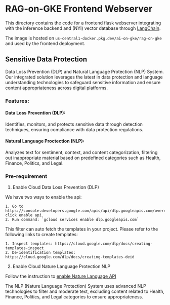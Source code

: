 # RAG-on-GKE Frontend Webserver

This directory contains the code for a frontend flask webserver integrating with the inference
backend and (NYI) vector database through [LangChain](https://python.langchain.com/docs/get_started/introduction).

The image is hosted on `us-central1-docker.pkg.dev/ai-on-gke/rag-on-gke` and used by the frontend deployment.

## Sensitive Data Protection
Data Loss Prevention (DLP) and Natural Language Protection (NLP) System. Our integrated solution leverages the latest in data protection and language understanding technologies to safeguard sensitive information and ensure content appropriateness across digital platforms.

### Features:

#### Data Loss Prevention (DLP): 
Identifies, monitors, and protects sensitive data through detection techniques, ensuring compliance with data protection regulations. 

#### Natural Language Proctection (NLP): 
Analyzes text for sentiment, context, and content categorization, filtering out inappropriate material based on predefined categories such as Health, Finance, Politics, and Legal.

### Pre-requirement
1. Enable Cloud Data Loss Prevention (DLP)

We have two ways to enable the api:

    1. Go to https://console.developers.google.com/apis/api/dlp.googleapis.com/overview click enable api.
    2. Run command: `gcloud services enable dlp.googleapis.com`

This filter can auto fetch the templates in your project. Please refer to the following links to create templates:

    1. Inspect templates: https://cloud.google.com/dlp/docs/creating-templates-inspect
    2. De-identification templates: https://cloud.google.com/dlp/docs/creating-templates-deid

2. Enable Cloud Nature Language Protection NLP

Follow the instruction to [enable Nature Language API](https://cloud.google.com/natural-language/docs/setup#api)

The NLP (Nature Language Protection) System uses advanced NLP technologies to filter and moderate text, excluding content related to Health, Finance, Politics, and Legal categories to ensure appropriateness.